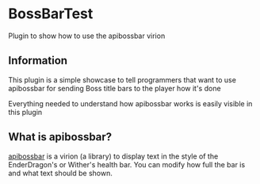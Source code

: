# BossBarTest
Plugin to show how to use the apibossbar virion

## Information
This plugin is a simple showcase to tell programmers that want to use apibossbar for sending Boss title bars to the player how it's done

Everything needed to understand how apibossbar works is easily visible in this plugin
## What is apibossbar?
[apibossbar](https://github.com/thebigsmileXD/apibossbar) is a virion (a library) to display text in the style of the EnderDragon's or Wither's health bar. You can modify how full the bar is and what text should be shown.